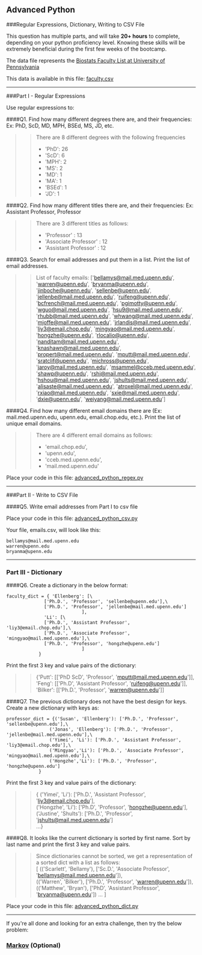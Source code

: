 ## Advanced Python    

###Regular Expressions, Dictionary, Writing to CSV File  

This question has multiple parts, and will take **20+ hours** to complete, depending on your python proficiency level.  Knowing these skills will be extremely beneficial during the first few weeks of the bootcamp.

The data file represents the [Biostats Faculty List at University of Pennsylvania](http://www.med.upenn.edu/cceb/biostat/faculty.shtml)

This data is available in this file:  [faculty.csv](python/faculty.csv)

---

###Part I - Regular Expressions  

Use regular expressions to:

####Q1. Find how many different degrees there are, and their frequencies: Ex:  PhD, ScD, MD, MPH, BSEd, MS, JD, etc.

>> There are 8 different degrees with the following frequencies
>> - 'PhD': 26
>> - 'ScD': 6
>> - 'MPH': 2
>> - 'MS': 2
>> - 'MD': 1
>> - 'MA': 1
>> - 'BSEd': 1
>> - 'JD': 1

####Q2. Find how many different titles there are, and their frequencies:  Ex:  Assistant Professor, Professor

>> There are 3 different titles as follows:
>> - 'Professor' : 13
>> - 'Associate Professor' : 12
>> - 'Assistant Professor' : 12


####Q3. Search for email addresses and put them in a list.  Print the list of email addresses.

>> List of faculty emails:  ['bellamys@mail.med.upenn.edu', 'warren@upenn.edu', 'bryanma@upenn.edu', 'jinboche@upenn.edu', 'sellenbe@upenn.edu', 'jellenbe@mail.med.upenn.edu', 'ruifeng@upenn.edu', 'bcfrench@mail.med.upenn.edu', 'pgimotty@upenn.edu', 'wguo@mail.med.upenn.edu', 'hsu9@mail.med.upenn.edu', 'rhubb@mail.med.upenn.edu', 'whwang@mail.med.upenn.edu', 'mjoffe@mail.med.upenn.edu', 'jrlandis@mail.med.upenn.edu', 'liy3@email.chop.edu', 'mingyao@mail.med.upenn.edu', 'hongzhe@upenn.edu', 'rlocalio@upenn.edu', 'nanditam@mail.med.upenn.edu', 'knashawn@mail.med.upenn.edu', 'propert@mail.med.upenn.edu', 'mputt@mail.med.upenn.edu', 'sratclif@upenn.edu', 'michross@upenn.edu', 'jaroy@mail.med.upenn.edu', 'msammel@cceb.med.upenn.edu', 'shawp@upenn.edu', 'rshi@mail.med.upenn.edu', 'hshou@mail.med.upenn.edu', 'jshults@mail.med.upenn.edu', 'alisaste@mail.med.upenn.edu', 'atroxel@mail.med.upenn.edu', 'rxiao@mail.med.upenn.edu', 'sxie@mail.med.upenn.edu', 'dxie@upenn.edu', 'weiyang@mail.med.upenn.edu']


####Q4. Find how many different email domains there are (Ex:  mail.med.upenn.edu, upenn.edu, email.chop.edu, etc.).  Print the list of unique email domains.

>> There are 4 different email domains as follows:
>> - 'email.chop.edu',
>> - 'upenn.edu',
>> - 'cceb.med.upenn.edu',
>> - 'mail.med.upenn.edu'


Place your code in this file: [advanced_python_regex.py](python/advanced_python_regex.py)

---

###Part II - Write to CSV File

####Q5.  Write email addresses from Part I to csv file

Place your code in this file: [advanced_python_csv.py](python/advanced_python_csv.py)

Your file, emails.csv, will look like this:
```
bellamys@mail.med.upenn.edu
warren@upenn.edu
bryanma@upenn.edu
```

---

### Part III - Dictionary

####Q6.  Create a dictionary in the below format:
```
faculty_dict = { 'Ellenberg': [\
              ['Ph.D.', 'Professor', 'sellenbe@upenn.edu'],\
              ['Ph.D.', 'Professor', 'jellenbe@mail.med.upenn.edu']
                            ],
              'Li': [\
              ['Ph.D.', 'Assistant Professor', 'liy3@email.chop.edu'],\
              ['Ph.D.', 'Associate Professor', 'mingyao@mail.med.upenn.edu'],\
              ['Ph.D.', 'Professor', 'hongzhe@upenn.edu']
                            ]
            }
```
Print the first 3 key and value pairs of the dictionary:

>> {'Putt': [['PhD ScD', 'Professor', 'mputt@mail.med.upenn.edu']],  
>> 'Feng': [['Ph.D', 'Assistant Professor', 'ruifeng@upenn.edu']],  
>> 'Bilker': [['Ph.D.', 'Professor', 'warren@upenn.edu']]

####Q7.  The previous dictionary does not have the best design for keys.  Create a new dictionary with keys as:

```
professor_dict = {('Susan', 'Ellenberg'): ['Ph.D.', 'Professor', 'sellenbe@upenn.edu'],\
                ('Jonas', 'Ellenberg'): ['Ph.D.', 'Professor', 'jellenbe@mail.med.upenn.edu'],\
                ('Yimei', 'Li'): ['Ph.D.', 'Assistant Professor', 'liy3@email.chop.edu'],\
                ('Mingyao','Li'): ['Ph.D.', 'Associate Professor', 'mingyao@mail.med.upenn.edu'],\
                ('Hongzhe','Li'): ['Ph.D.', 'Professor', 'hongzhe@upenn.edu']
            }
```

Print the first 3 key and value pairs of the dictionary:

>> { ('Yimei', 'Li'): ['Ph.D.', 'Assistant Professor', 'liy3@email.chop.edu'],  
>> ('Hongzhe', 'Li'): ['Ph.D', 'Professor', 'hongzhe@upenn.edu'],  
>> ('Justine', 'Shults'): ['Ph.D.', 'Professor', 'jshults@mail.med.upenn.edu']  
>> ...}

####Q8.  It looks like the current dictionary is sorted by first name.  Sort by last name and print the first 3 key and value pairs.  

>> Since dictionaries cannot be sorted, we get a representation of a sorted dict with a list as follows:  
>> [ (('Scarlett', 'Bellamy'), ['Sc.D.', 'Associate Professor', 'bellamys@mail.med.upenn.edu']),  
>> (('Warren', 'Bilker'), ['Ph.D.', 'Professor', 'warren@upenn.edu']),  
>> (('Matthew', 'Bryan'), ['PhD', 'Assistant Professor', 'bryanma@upenn.edu'])
>> ... ]

Place your code in this file: [advanced_python_dict.py](python/advanced_python_dict.py)

---

If you're all done and looking for an extra challenge, then try the below problem:  

### [Markov](python/markov.py) (Optional)
